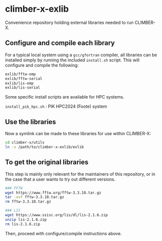 # climber-x-exlib
Convenience repository holding external libraries needed to run CLIMBER-X.

## Configure and compile each library

For a typical local system using a `gcc/gfortran` compiler, all libraries
can be installed simply by running the included `install.sh` script. This
will configure and compile the following:

```bash
exlib/fftw-omp
exlib/fftw-serial
exlib/lis-omp
exlib/lis-serial
```

Some specific install scripts are available for HPC systems.

`install_pik_hpc.sh` : PIK HPC2024 (Foote) system

## Use the libraries

Now a symlink can be made to these libraries for use within CLIMBER-X:

```bash
cd climber-x/utils
ln -s /path/to/climber-x-exlib/exlib
```




## To get the original libraries

This step is mainly only relevant for the maintainers of this repository,
or in the case that a user wants to try out different versions.

```bash
### FFTW
wget https://www.fftw.org/fftw-3.3.10.tar.gz
tar -xvf fftw-3.3.10.tar.gz
rm fftw-3.3.10.tar.gz

### LIS
wget https://www.ssisc.org/lis/dl/lis-2.1.6.zip
unzip lis-2.1.6.zip
rm lis-2.1.6.zip
```

Then, proceed with configure/compile instructions above.
